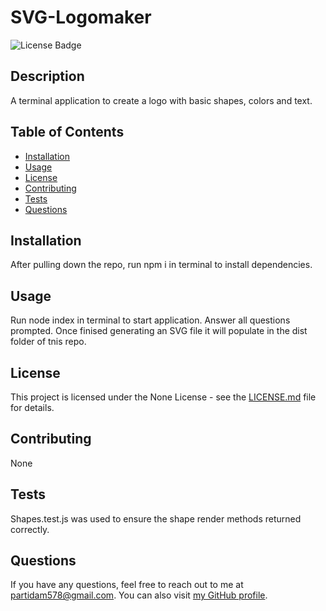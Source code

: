 # SVG-Logomaker

![License Badge](https://img.shields.io/badge/license-None-brightgreen)

## Description

A terminal application to create a logo with basic shapes, colors and text.

## Table of Contents

- [Installation](#installation)
- [Usage](#usage)
- [License](#license)
- [Contributing](#contributing)
- [Tests](#tests)
- [Questions](#questions)

## Installation

After pulling down the repo, run npm i in terminal to install dependencies.

## Usage

Run node index in terminal to start application. Answer all questions prompted. Once finised generating an SVG file it will populate in the dist folder of tnis repo.

## License

This project is licensed under the None License - see the [LICENSE.md](LICENSE.md) file for details.

## Contributing

None

## Tests

Shapes.test.js was used to ensure the shape render methods returned correctly.

## Questions

If you have any questions, feel free to reach out to me at partidam578@gmail.com. You can also visit [my GitHub profile](https://github.com/mariop578).
